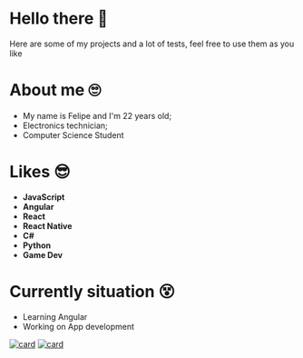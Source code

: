# Hello there 👋
Here are some of my projects and a lot of tests, feel free to use them as you like

# About me 🙄
- My name is Felipe and I'm 22 years old;
- Electronics technician;
- Computer Science Student

# Likes 😎
- **JavaScript**
- **Angular**
- **React**
- **React Native**
- **C#**
- **Python**
- **Game Dev**

# Currently situation 😵
- Learning Angular
- Working on App development

[![card](https://github-readme-stats.vercel.app/api/top-langs/?username=ofelipescherer&hide=html&layout=compact=true&theme=tokyonight)](https://github.com/anuraghazra/github-readme-stats)
[![card](https://github-readme-stats.vercel.app/api?username=ofelipescherer&theme=tokyonight&show_icons=true)](https://github.com/anuraghazra/github-readme-stats)
